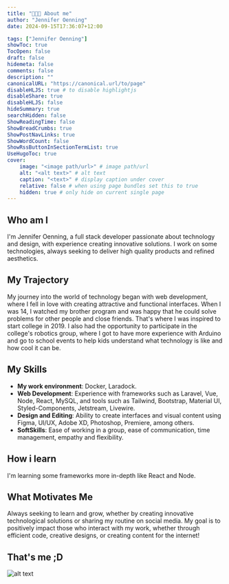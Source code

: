 ```yaml
---
title: "👩🏻‍💻 About me"
author: "Jennifer Oenning"
date: 2024-09-15T17:36:07+12:00

tags: ["Jennifer Oenning"]
showToc: true
TocOpen: false
draft: false
hidemeta: false
comments: false
description: ""
canonicalURL: "https://canonical.url/to/page"
disableHLJS: true # to disable highlightjs
disableShare: true
disableHLJS: false
hideSummary: true
searchHidden: false
ShowReadingTime: false
ShowBreadCrumbs: true
ShowPostNavLinks: true
ShowWordCount: false
ShowRssButtonInSectionTermList: true
UseHugoToc: true
cover:
    image: "<image path/url>" # image path/url
    alt: "<alt text>" # alt text
    caption: "<text>" # display caption under cover
    relative: false # when using page bundles set this to true
    hidden: true # only hide on current single page
---
```


## Who am I


I'm Jennifer Oenning, a full stack developer passionate about technology and design, with experience creating innovative solutions. I work on some technologies, always seeking to deliver high quality products and refined aesthetics.

## My Trajectory
My journey into the world of technology began with web development, where I fell in love with creating attractive and functional interfaces. When I was 14, I watched my brother program and was happy that he could solve problems for other people and close friends. That's where I was inspired to start college in 2019. I also had the opportunity to participate in the college's robotics group, where I got to have more experience with Arduino and go to school events to help kids understand what technology is like and how cool it can be.

## My Skills

* **My work environment**: Docker, Laradock.
* **Web Development**: Experience with frameworks such as Laravel, Vue, Node, React, MySQL, and tools such as Tailwind, Bootstrap, Material UI, Styled-Components, Jetstream, Livewire.
* **Design and Editing**: Ability to create interfaces and visual content using Figma, UI/UX, Adobe XD, Photoshop, Premiere, among others.
* **SoftSkills**: Ease of working in a group, ease of communication, time management, empathy and flexibility.

## How i learn

I'm learning some frameworks more in-depth like React and Node.

## What Motivates Me
Always seeking to learn and grow, whether by creating innovative technological solutions or sharing my routine on social media. My goal is to positively impact those who interact with my work, whether through efficient code, creative designs, or creating content for the internet!

## That's me ;D
![alt text](https://i.imgur.com/v9SkB7U.jpeg)